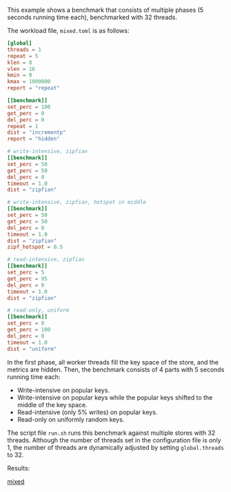 This example shows a benchmark that consists of multiple phases (5 seconds
running time each), benchmarked with 32 threads.

The workload file, `mixed.toml` is as follows:

```toml
[global]
threads = 1
repeat = 5
klen = 8
vlen = 16
kmin = 0
kmax = 1000000
report = "repeat"

[[benchmark]]
set_perc = 100
get_perc = 0
del_perc = 0
repeat = 1
dist = "incrementp"
report = "hidden"

# write-intensive, zipfian
[[benchmark]]
set_perc = 50
get_perc = 50
del_perc = 0
timeout = 1.0
dist = "zipfian"

# write-intensive, zipfian, hotspot in middle
[[benchmark]]
set_perc = 50
get_perc = 50
del_perc = 0
timeout = 1.0
dist = "zipfian"
zipf_hotspot = 0.5

# read-intensive, zipfian
[[benchmark]]
set_perc = 5
get_perc = 95
del_perc = 0
timeout = 1.0
dist = "zipfian"

# read-only, uniform
[[benchmark]]
set_perc = 0
get_perc = 100
del_perc = 0
timeout = 1.0
dist = "uniform"
```

In the first phase, all worker threads fill the key space of the store, and the metrics are hidden.
Then, the benchmark consists of 4 parts with 5 seconds running time each:

- Write-intensive on popular keys.
- Write-intensive on popular keys while the popular keys shifted to the middle of the
key space.
- Read-intensive (only 5% writes) on popular keys.
- Read-only on uniformly random keys.

The script file `run.sh` runs this benchmark against multiple stores with 32 threads.
Although the number of threads set in the configuration file is only 1, the number of threads are
dynamically adjusted by setting `global.threads` to 32.

Results:

[mixed](mixed.pdf)
